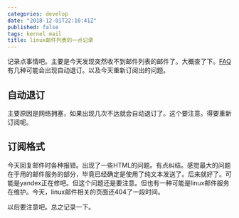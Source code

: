 ```yaml
---
categories: develop
date: "2018-12-01T22:10:41Z"
published: false
tags: kernel mail
title: linux邮件列表的一点记录
---
```


记录点事情吧。主要是今天发现突然收不到邮件列表的邮件了。大概查了下。[FAQ](http://vger.kernel.org/lkml/#s3-15)有几种可能会出现自动退订。以及今天重新订阅出的问题。
<!--more-->

## 自动退订

主要原因是网络拥塞，如果出现几次不达就会自动退订了。这个要注意。得要重新订阅呢。



## 订阅格式

今天回复邮件时各种报错。出现了一些HTML的问题。有点纠结。感觉最大的问题在于用的邮件服务的部分，毕竟已经确定是使用了纯文本发送了。后来就好了。可能是yandex正在修吧。但这个问题还是要注意。但也有一种可能是linux邮件服务在维护。今天，linux邮件相关的页面还404了一段时间。



以后要注意吧。总之记录一下。
